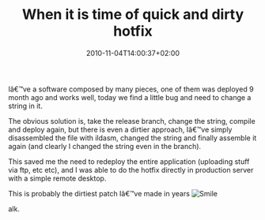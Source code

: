 ﻿---
title: "When it is time of quick and dirty hotfix"
description: ""
date: 2010-11-04T14:00:37+02:00
draft: false
tags: [Experiences]
categories: [Experiences]
---
Iâ€™ve a software composed by many pieces, one of them was deployed 9 month ago and works well, today we find a little bug and need to change a string in it.

The obvious solution is, take the release branch, change the string, compile and deploy again, but there is even a dirtier approach, Iâ€™ve simply disassembled the file with ildasm, changed the string and finally assemble it again (and clearly I changed the string even in the branch).

This saved me the need to redeploy the entire application (uploading stuff via ftp, etc etc), and I was able to do the hotfix directly in production server with a simple remote desktop.

This is probably the dirtiest patch Iâ€™ve made in years ![Smile](http://www.codewrecks.com/blog/wp-content/uploads/2010/11/wlEmoticon-smile.png)

alk.
